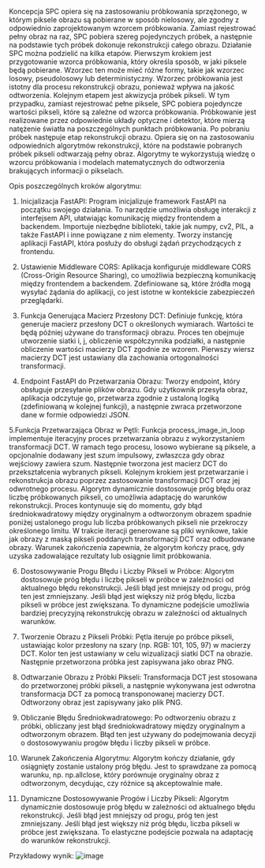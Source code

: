 Koncepcja SPC opiera się na zastosowaniu próbkowania sprzężonego, w którym piksele obrazu są pobierane w sposób nielosowy, ale zgodny z odpowiednio zaprojektowanym wzorcem próbkowania. Zamiast rejestrować pełny obraz na raz, SPC pobiera szereg pojedynczych próbek, a następnie na podstawie tych próbek dokonuje rekonstrukcji całego obrazu.
Działanie SPC można podzielić na kilka etapów. Pierwszym krokiem jest przygotowanie wzorca próbkowania, który określa sposób, w jaki piksele będą pobierane. Wzorzec ten może mieć różne formy, takie jak wzorzec losowy, pseudolosowy lub deterministyczny. Wzorzec próbkowania jest istotny dla procesu rekonstrukcji obrazu, ponieważ wpływa na jakość odtworzenia.
Kolejnym etapem jest akwizycja próbek pikseli. W tym przypadku, zamiast rejestrować pełne piksele, SPC pobiera pojedyncze wartości pikseli, które są zależne od wzorca próbkowania. Próbkowanie jest realizowane przez odpowiednie układy optyczne i detektor, które mierzą natężenie światła na poszczególnych punktach próbkowania.
Po pobraniu próbek następuje etap rekonstrukcji obrazu. Opiera się on na zastosowaniu odpowiednich algorytmów rekonstrukcji, które na podstawie pobranych próbek pikseli
odtwarzają pełny obraz. Algorytmy te wykorzystują wiedzę o wzorcu próbkowania i modelach matematycznych do odtworzenia brakujących informacji o pikselach.

Opis poszczególnych kroków algorytmu:

1. Inicjalizacja FastAPI:
Program inicjalizuje framework FastAPI na początku swojego działania. To narzędzie umożliwia obsługę interakcji z interfejsem API, ułatwiając komunikację między frontendem a backendem. Importuje niezbędne biblioteki, takie jak numpy, cv2, PIL, a także FastAPI i inne powiązane z nim elementy. Tworzy instancję aplikacji FastAPI, która posłuży do obsługi żądań przychodzących z frontendu.

2. Ustawienie Middleware CORS:
Aplikacja konfiguruje middleware CORS (Cross-Origin Resource Sharing), co umożliwia bezpieczną komunikację między frontendem a backendem. Zdefiniowane są, które źródła mogą wysyłać żądania do aplikacji, co jest istotne w kontekście zabezpieczeń przeglądarki.

3. Funkcja Generująca Macierz Przesłony DCT:
Definiuje funkcję, która generuje macierz przesłony DCT o określonych wymiarach. Wartości te będą później używane do transformacji obrazu. Proces ten obejmuje utworzenie siatki i, j, obliczenie współczynnika podziałki, a następnie obliczenie wartości macierzy DCT zgodnie ze wzorem. Pierwszy wiersz macierzy DCT jest ustawiany dla zachowania ortogonalności transformacji.

4. Endpoint FastAPI do Przetwarzania Obrazu:
Tworzy endpoint, który obsługuje przesyłanie plików obrazu. Gdy użytkownik przesyła obraz, aplikacja odczytuje go, przetwarza zgodnie z ustaloną logiką (zdefiniowaną w kolejnej funkcji), a następnie zwraca przetworzone dane w formie odpowiedzi JSON.

5.Funkcja Przetwarzająca Obraz w Pętli:
Funkcja process_image_in_loop implementuje iteracyjny proces przetwarzania obrazu z wykorzystaniem transformacji DCT. W ramach tego procesu, losowo wybierane są piksele, a opcjonalnie dodawany jest szum impulsowy, zwłaszcza gdy obraz wejściowy zawiera szum. Następnie tworzona jest macierz DCT do przekształcenia wybranych pikseli. Kolejnym krokiem jest przetwarzanie i rekonstrukcja obrazu poprzez zastosowanie transformacji DCT oraz jej odwrotnego procesu. 
Algorytm dynamicznie dostosowuje próg błędu oraz liczbę próbkowanych pikseli, co umożliwia adaptację do warunków rekonstrukcji. Proces kontynuuje się do momentu, gdy błąd średniokwadratowy między oryginalnym a odtworzonym obrazem spadnie poniżej ustalonego progu lub liczba próbkowanych pikseli nie przekroczy określonego limitu. W trakcie iteracji generowane są pliki wynikowe, takie jak obrazy z maską pikseli poddanych transformacji DCT oraz odbudowane obrazy. Warunek zakończenia zapewnia, że algorytm kończy pracę, gdy uzyska zadowalające rezultaty lub osiągnie limit próbkowania.

6. Dostosowywanie Progu Błędu i Liczby Pikseli w Próbce:
Algorytm dostosowuje próg błędu i liczbę pikseli w próbce w zależności od aktualnego błędu rekonstrukcji. Jeśli błąd jest mniejszy od progu, próg ten jest zmniejszany. Jeśli błąd jest większy niż próg błędu, liczba pikseli w próbce jest zwiększana. To dynamiczne podejście umożliwia bardziej precyzyjną rekonstrukcję obrazu w zależności od aktualnych warunków.

7. Tworzenie Obrazu z Pikseli Próbki:
Pętla iteruje po próbce pikseli, ustawiając kolor przesłony na szary (np. RGB: 101, 105, 97) w macierzy DCT. Kolor ten jest ustawiany w celu wizualizacji siatki DCT na obrazie. Następnie przetworzona próbka jest zapisywana jako obraz PNG.

8. Odtwarzanie Obrazu z Próbki Pikseli:
Transformacja DCT jest stosowana do przetworzonej próbki pikseli, a następnie wykonywana jest odwrotna transformacja DCT za pomocą transponowanej macierzy DCT. Odtworzony obraz jest zapisywany jako plik PNG.

9. Obliczanie Błędu Średniokwadratowego:
Po odtworzeniu obrazu z próbki, obliczany jest błąd średniokwadratowy między oryginalnym a odtworzonym obrazem. Błąd ten jest używany do podejmowania decyzji o dostosowywaniu progów błędu i liczby pikseli w próbce.

10. Warunek Zakończenia Algorytmu:
Algorytm kończy działanie, gdy osiągnięty zostanie ustalony próg błędu. Jest to sprawdzane za pomocą warunku, np. np.allclose, który porównuje oryginalny obraz z odtworzonym, decydując, czy różnice są akceptowalnie małe.

11. Dynamiczne Dostosowywanie Progów i Liczby Pikseli:
Algorytm dynamicznie dostosowuje próg błędu w zależności od aktualnego błędu rekonstrukcji. Jeśli błąd jest mniejszy od progu, próg ten jest zmniejszany. Jeśli błąd jest większy niż próg błędu, liczba pikseli w próbce jest zwiększana. To elastyczne podejście pozwala na adaptację do warunków rekonstrukcji.

Przykładowy wynik:
![image](https://github.com/user-attachments/assets/d544b9e6-2981-417c-9692-4f3564bee864)

